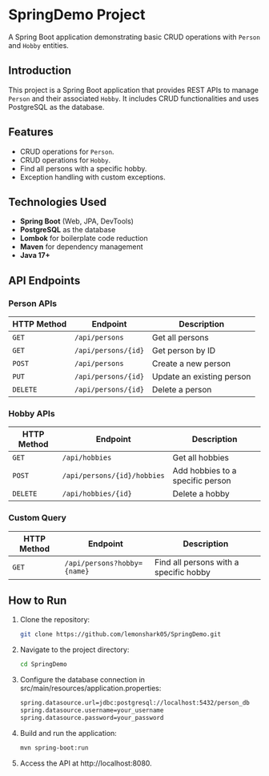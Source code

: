 # SpringDemo Project

A Spring Boot application demonstrating basic CRUD operations with `Person` and `Hobby` entities.

## Introduction

This project is a Spring Boot application that provides REST APIs to manage `Person` and their associated `Hobby`. It includes CRUD functionalities and uses PostgreSQL as the database.

## Features

- CRUD operations for `Person`.
- CRUD operations for `Hobby`.
- Find all persons with a specific hobby.
- Exception handling with custom exceptions.

## Technologies Used

- **Spring Boot** (Web, JPA, DevTools)
- **PostgreSQL** as the database
- **Lombok** for boilerplate code reduction
- **Maven** for dependency management
- **Java 17+**

## API Endpoints

### Person APIs

| HTTP Method | Endpoint               | Description                   |
|-------------|------------------------|-------------------------------|
| `GET`       | `/api/persons`         | Get all persons               |
| `GET`       | `/api/persons/{id}`    | Get person by ID              |
| `POST`      | `/api/persons`         | Create a new person           |
| `PUT`       | `/api/persons/{id}`    | Update an existing person     |
| `DELETE`    | `/api/persons/{id}`    | Delete a person               |

### Hobby APIs

| HTTP Method | Endpoint                   | Description                       |
|-------------|----------------------------|-----------------------------------|
| `GET`       | `/api/hobbies`            | Get all hobbies                   |
| `POST`      | `/api/persons/{id}/hobbies`| Add hobbies to a specific person |
| `DELETE`    | `/api/hobbies/{id}`       | Delete a hobby                    |

### Custom Query

| HTTP Method | Endpoint                    | Description                         |
|-------------|-----------------------------|-------------------------------------|
| `GET`       | `/api/persons?hobby={name}` | Find all persons with a specific hobby |

## How to Run

1. Clone the repository:
   ```bash
   git clone https://github.com/lemonshark05/SpringDemo.git
2. Navigate to the project directory:
   ```bash
   cd SpringDemo
3. Configure the database connection in src/main/resources/application.properties:

   ```bash
   spring.datasource.url=jdbc:postgresql://localhost:5432/person_db
   spring.datasource.username=your_username
   spring.datasource.password=your_password
4. Build and run the application:
   ```bash
   mvn spring-boot:run
5. Access the API at http://localhost:8080.
